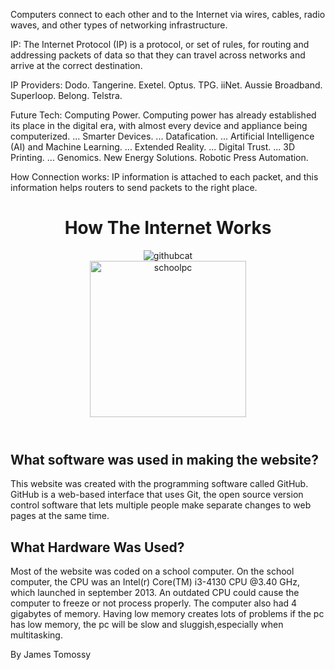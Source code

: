 
Computers connect to each other and to the Internet via wires, cables, radio waves, and other types of networking infrastructure.

IP: The Internet Protocol (IP) is a protocol, or set of rules, for routing and addressing packets of data so that they can travel across networks and arrive at the correct destination.

IP Providers: 
Dodo.
Tangerine.
Exetel.
Optus.
TPG.
iiNet.
Aussie Broadband.
Superloop.
Belong.
Telstra.


Future Tech:
Computing Power. Computing power has already established its place in the digital era, with almost every device and appliance being computerized. ...
Smarter Devices. ...
Datafication. ...
Artificial Intelligence (AI) and Machine Learning. ...
Extended Reality. ...
Digital Trust. ...
3D Printing. ...
Genomics.
New Energy Solutions.
Robotic Press Automation.


How Connection works:
IP information is attached to each packet, and this information helps routers to send packets to the right place.

<!DOCTYPE html>
<html>
    <head>
    <title>How The Internet Works</title>
</head>
<body>
    <header>
        <h1 style="text-align:center;"> How The Internet Works </h1>
      <img src="https://upload.wikimedia.org/wikipedia/commons/thumb/c/c2/GitHub_Invertocat_Logo.svg/200px-GitHub_Invertocat_Logo.svg.png" alt="githubcat">
     <aside>
      <img class="img_deg" src="https://ashfield-p.schools.nsw.gov.au/content/dam/doe/sws/schools/a/ashfield-p/localcontent/stage_33.JPG.thumb.1280.1280.jpg" alt="schoolpc" style="width:250px;height:250px;">
    </aside>
    </header>
    <section>
        <h2>What software was used in making the website?</h2>
        <p title="Github">This website was created with the programming software called GitHub.  GitHub is a web-based interface that uses Git, the open source version control software that lets multiple people make separate changes to web pages at the same time.</p>
    </section>
    <section>
        <h2>What Hardware Was Used?</h2>
        <p>Most of the website was coded on a school computer. On the school computer, the CPU was an Intel(r) Core(TM) i3-4130 CPU @3.40 GHz, which launched in september 2013. An outdated CPU could cause the computer to freeze or not process properly. The computer also had 4 gigabytes of memory. Having low memory creates lots of problems if the pc has low memory, the pc will be slow and sluggish,especially when multitasking.</p>
    </section>
    <p> By James Tomossy </p>
</body>
</html>
